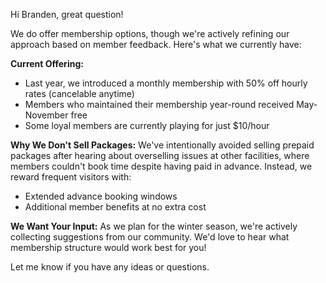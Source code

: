 Hi Branden, great question!

We do offer membership options, though we're actively refining our approach based on member feedback. Here's what we currently have:

**Current Offering:**
- Last year, we introduced a monthly membership with 50% off hourly rates (cancelable anytime)
- Members who maintained their membership year-round received May-November free
- Some loyal members are currently playing for just $10/hour

**Why We Don't Sell Packages:**
We've intentionally avoided selling prepaid packages after hearing about overselling issues at other facilities, where members couldn't book time despite having paid in advance. Instead, we reward frequent visitors with:
- Extended advance booking windows
- Additional member benefits at no extra cost

**We Want Your Input:**
As we plan for the winter season, we're actively collecting suggestions from our community. We'd love to hear what membership structure would work best for you!

Let me know if you have any ideas or questions.